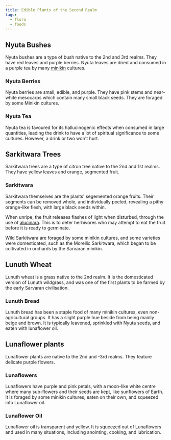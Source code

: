 ```yaml
---
title: Edible Plants of the Second Realm
tags:
  - flora
  - foods
---
```

## Nyuta Bushes
Nyuta bushes are a type of bush native to the 2nd and 3rd realms. They have red leaves and purple berries. Nyuta leaves are dried and consumed in a purple tea by many [minikin](species/fauna/minikin.md) cultures.
### Nyuta Berries
Nyuta berries are small, edible, and purple. They have pink stems and near-white mesocarps which contain many small black seeds. They are foraged by some Minikin cultures.
### Nyuta Tea
Nyuta tea is favoured for its hallucinogenic effects when consumed in large quantities, leading the drink to have a lot of spiritual significance to some cultures. However, a drink or two won't hurt.
## Sarkitwara Trees
Sarkitwara trees are a type of citron tree native to the 2nd and 1st realms. They have yellow leaves and orange, segmented fruit.
### Sarkitwara
Sarkitwara themselves are the plants' segemented orange fruits. Their segments can be removed whole, and individually peeled, revealing a pithy orange-like flesh, with large black seeds within.

When unripe, the fruit releases flashes of light when disturbed, through the use of [alucinara](deities/alucinara.md). This is to deter herbivores who may attempt to eat the fruit before it is ready to germinate.

Wild Sarkitwara are foraged by some minikin cultures, and some varieties were domesticated, such as the Morellic Sarkitwara, which began to be cultivated in orchards by the Sarvaran minikin.
## Lunuth Wheat
Lunuth wheat is a grass native to the 2nd realm. It is the domesticated version of Lunuth wildgrass, and was one of the first plants to be farmed by the early Sarvaran civilisation.
### Lunuth Bread
Lunuth bread has been a staple food of many minikin cultures, even non-agricultural groups. It has a slight purple hue beside from being mainly beige and brown. It is typically leavened, sprinkled with Nyuta seeds, and eaten with lunaflower oil.
## Lunaflower plants
Lunaflower plants are native to the 2nd and -3rd realms. They feature delicate purple flowers.
### Lunaflowers
Lunaflowers have purple and pink petals, with a moon-like white centre where many sub-flowers and their seeds are kept, like sunflowers of Earth. It is foraged by some minikin cultures, eaten on their own, and squeezed into Lunaflower oil.
### Lunaflower Oil
Lunaflower oil is transparent and yellow. It is squeezed out of Lunaflowers and used in many situations, including anointing, cooking, and lubrication.